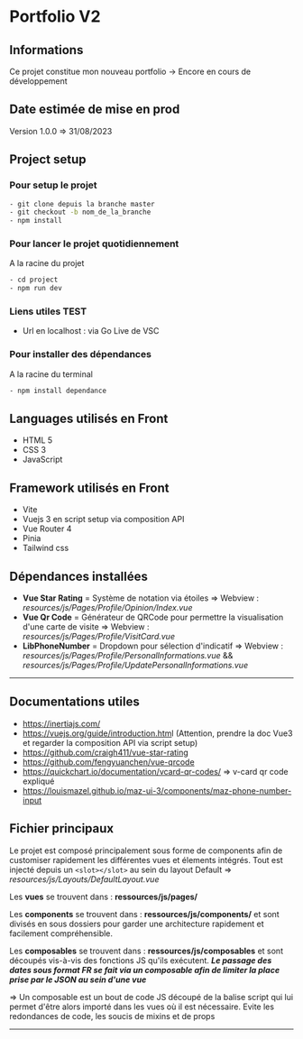 # Portfolio V2

## Informations

Ce projet constitue mon nouveau portfolio -> Encore en cours de développement

## Date estimée de mise en prod

Version 1.0.0 => 31/08/2023

## Project setup

### Pour setup le projet

```bash
- git clone depuis la branche master
- git checkout -b nom_de_la_branche
- npm install
```

### Pour lancer le projet quotidiennement

A la racine du projet

```bash
- cd project
- npm run dev
```

### Liens utiles TEST

- Url en localhost : via Go Live de VSC

### Pour installer des dépendances

A la racine du terminal

```bash
- npm install dependance
```

## Languages utilisés en Front

- HTML 5
- CSS 3
- JavaScript

## Framework utilisés en Front

- Vite
- Vuejs 3 en script setup via composition API
- Vue Router 4
- Pinia
- Tailwind css

## Dépendances installées

- **Vue Star Rating** =    Système de notation via étoiles => Webview : *resources/js/Pages/Profile/Opinion/Index.vue*
- **Vue Qr Code** =        Générateur de QRCode pour permettre la visualisation d'une carte de visite => Webview : *resources/js/Pages/Profile/VisitCard.vue*
- **LibPhoneNumber** =     Dropdown pour sélection d'indicatif => Webview : *resources/js/Pages/Profile/PersonalInformations.vue* && *resources/js/Pages/Profile/UpdatePersonalInformations.vue*

---

## Documentations utiles

- <https://inertiajs.com/>
- <https://vuejs.org/guide/introduction.htm>l (Attention, prendre la doc Vue3 et regarder la composition API via script setup)
- <https://github.com/craigh411/vue-star-rating>
- <https://github.com/fengyuanchen/vue-qrcode>
- <https://quickchart.io/documentation/vcard-qr-codes/> => v-card qr code expliqué
- <https://louismazel.github.io/maz-ui-3/components/maz-phone-number-input>

## Fichier principaux

Le projet est composé principalement sous forme de components afin de customiser rapidement les différentes vues et élements intégrés.
Tout est injecté depuis un `<slot></slot>` au sein du layout Default => *resources/js/Layouts/DefaultLayout.vue*

Les **vues** se trouvent dans : **ressources/js/pages/**

Les **components** se trouvent dans : **ressources/js/components/** et sont divisés en sous dossiers pour garder une architecture rapidement et facilement compréhensible.

Les **composables** se trouvent dans : **ressources/js/composables** et sont découpés vis-à-vis des fonctions JS qu'ils exécutent. ***Le passage des dates sous format FR se fait via un composable afin de limiter la place prise par le JSON au sein d'une vue***

=> Un composable est un bout de code JS découpé de la balise script qui lui permet d'être alors importé dans les vues où il est nécessaire. Evite les redondances de code, les soucis de mixins et de props

---
